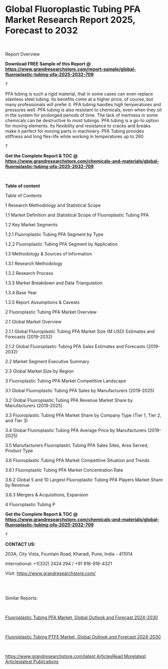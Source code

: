 <h1>Global Fluoroplastic Tubing PFA Market Research Report 2025, Forecast to 2032</h1><br/><p>Report Overview</p>
 
 
 
 <div><b>Download FREE Sample of this Report @ <a href="https://www.grandresearchstore.com/report-sample/global-fluoroplastic-tubing-pfa-2025-2032-709">https://www.grandresearchstore.com/report-sample/global-fluoroplastic-tubing-pfa-2025-2032-709</a></b></div>
 
 
 
 <p>? </p>
 
 
 
 <p>PFA tubing is such a rigid material, that in some cases can even replace stainless steel tubing. Its benefits come at a higher price, of course, but many professionals will prefer it. PFA tubing handles high temperatures and pressures well. PFA tubing is also resistant to chemicals, even when they sit in the system for prolonged periods of time. The lack of inertness in some chemicals can be destructive to most tubings. PFA tubing is a go-to option for moving elements. Its flexibility and resistance to cracks and breaks make it perfect for moving parts in machinery. PFA Tubing provides stiffness and long flex-life while working in temperatures up to 260</p>
 
 
 
 <p>? </p>
 
 
 
 <div><b>Get the Complete Report & TOC @ <a href="https://www.grandresearchstore.com/chemicals-and-materials/global-fluoroplastic-tubing-pfa-2025-2032-709">https://www.grandresearchstore.com/chemicals-and-materials/global-fluoroplastic-tubing-pfa-2025-2032-709</a></b></div>
 
 
 
 <p><br />
 
 <b>Table of content</b></p>
 
 
 
 <p>Table of Contents<br />
 
 1 Research Methodology and Statistical Scope<br />
 
 1.1 Market Definition and Statistical Scope of Fluoroplastic Tubing PFA<br />
 
 1.2 Key Market Segments<br />
 
 1.2.1 Fluoroplastic Tubing PFA Segment by Type<br />
 
 1.2.2 Fluoroplastic Tubing PFA Segment by Application<br />
 
 1.3 Methodology & Sources of Information<br />
 
 1.3.1 Research Methodology<br />
 
 1.3.2 Research Process<br />
 
 1.3.3 Market Breakdown and Data Triangulation<br />
 
 1.3.4 Base Year<br />
 
 1.3.5 Report Assumptions & Caveats<br />
 
 2 Fluoroplastic Tubing PFA Market Overview<br />
 
 2.1 Global Market Overview<br />
 
 2.1.1 Global Fluoroplastic Tubing PFA Market Size (M USD) Estimates and Forecasts (2019-2032)<br />
 
 2.1.2 Global Fluoroplastic Tubing PFA Sales Estimates and Forecasts (2019-2032)<br />
 
 2.2 Market Segment Executive Summary<br />
 
 2.3 Global Market Size by Region<br />
 
 3 Fluoroplastic Tubing PFA Market Competitive Landscape<br />
 
 3.1 Global Fluoroplastic Tubing PFA Sales by Manufacturers (2019-2025)<br />
 
 3.2 Global Fluoroplastic Tubing PFA Revenue Market Share by Manufacturers (2019-2025)<br />
 
 3.3 Fluoroplastic Tubing PFA Market Share by Company Type (Tier 1, Tier 2, and Tier 3)<br />
 
 3.4 Global Fluoroplastic Tubing PFA Average Price by Manufacturers (2019-2025)<br />
 
 3.5 Manufacturers Fluoroplastic Tubing PFA Sales Sites, Area Served, Product Type<br />
 
 3.6 Fluoroplastic Tubing PFA Market Competitive Situation and Trends<br />
 
 3.6.1 Fluoroplastic Tubing PFA Market Concentration Rate<br />
 
 3.6.2 Global 5 and 10 Largest Fluoroplastic Tubing PFA Players Market Share by Revenue<br />
 
 3.6.3 Mergers & Acquisitions, Expansion<br />
 
 4 Fluoroplastic Tubing P</p>
 
 
 
 <div><b>Get the Complete Report & TOC @ <a href="https://www.grandresearchstore.com/chemicals-and-materials/global-fluoroplastic-tubing-pfa-2025-2032-709">https://www.grandresearchstore.com/chemicals-and-materials/global-fluoroplastic-tubing-pfa-2025-2032-709</a></b></div>
 
 
 
 <p>? </p>
 
 
 
 <p><b>CONTACT US:</b><br />
 
 203A, City Vista, Fountain Road, Kharadi, Pune, India - 411014<br />
 
 International: +1(332) 2424 294 / +91 916-916-4321<br />
 
 Visit: <a href="https://www.grandresearchstore.com/">https://www.grandresearchstore.com/</a><br />
 
 <br />
 
 <br />
 
 Similar Reports:<br />
 
 <br />
 
 <a href="https://www.grandresearchstore.com/chemicals-and-materials/global-fluoroplastic-tubing-pfa-forecast-2024-2030-969">Fluoroplastic Tubing PFA Market, Global Outlook and Forecast 2024-2030</a><br />
 
 <br />
 
 <a href="https://www.grandresearchstore.com/chemicals-and-materials/global-fluoroplastic-tubing-ptfe-forecast-2024-2030-328">Fluoroplastic Tubing PTFE Market, Global Outlook and Forecast 2024-2030</a><br />
 
 <br />
 
 <a href="https://gyeongbokgung.com">https://www.grandresearchstore.com/</a><a href="https://hallyeomaritime.com">latest Articles</a><a href="https://jingwansa.com">Read More</a><a href="https://nguoiviet.jp/">latest Articles</a><a href="https://www.intelmarketresearch.com/">latest Publications</a></p>